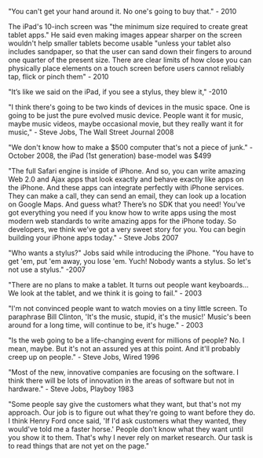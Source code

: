 "You can't get your hand around it. No one's going to buy that." - 2010

The iPad's 10-inch screen was "the minimum size required to create great tablet apps." He said even making images appear sharper on the screen wouldn't help smaller tablets become usable "unless your tablet also includes sandpaper, so that the user can sand down their fingers to around one quarter of the present size. There are clear limits of how close you can physically place elements on a touch screen before users cannot reliably tap, flick or pinch them" - 2010

"It’s like we said on the iPad, if you see a stylus, they blew it," -2010

"I think there's going to be two kinds of devices in the music space. One is going to be just the pure evolved music device. People want it for music, maybe music videos, maybe occasional movie, but they really want it for music," - Steve Jobs, The Wall Street Journal 2008

"We don't know how to make a $500 computer that's not a piece of junk." - October 2008, the iPad (1st generation) base-model was $499

"The full Safari engine is inside of iPhone. And so, you can write amazing Web 2.0 and Ajax apps that look exactly and behave exactly like apps on the iPhone. And these apps can integrate perfectly with iPhone services. They can make a call, they can send an email, they can look up a location on Google Maps. And guess what? There’s no SDK that you need! You’ve got everything you need if you know how to write apps using the most modern web standards to write amazing apps for the iPhone today. So developers, we think we’ve got a very sweet story for you. You can begin building your iPhone apps today." - Steve Jobs 2007

"Who wants a stylus?" Jobs said while introducing the iPhone. "You have to get 'em, put 'em away, you lose 'em. Yuch! Nobody wants a stylus. So let's not use a stylus." -2007

"There are no plans to make a tablet. It turns out people want keyboards... We look at the tablet, and we think it is going to fail." - 2003

"I'm not convinced people want to watch movies on a tiny little screen. To paraphrase Bill Clinton, 'It's the music, stupid, it's the music!' Music's been around for a long time, will continue to be, it's huge." - 2003

"Is the web going to be a life-changing event for millions of people? No. I mean, maybe. But it's not an assured yes at this point. And it'll probably creep up on people." - Steve Jobs, Wired 1996

"Most of the new, innovative companies are focusing on the software. I think there will be lots of innovation in the areas of software but not in hardware." - Steve Jobs, Playboy 1983

"Some people say give the customers what they want, but that's not my approach. Our job is to figure out what they're going to want before they do. I think Henry Ford once said, 'If I'd ask customers what they wanted, they would've told me a faster horse.' People don't know what they want until you show it to them. That's why I never rely on market research. Our task is to read things that are not yet on the page."
